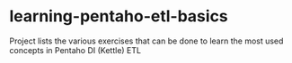 # learning-pentaho-etl-basics
Project lists the various exercises that can be done to learn the most used concepts in Pentaho DI (Kettle) ETL 

